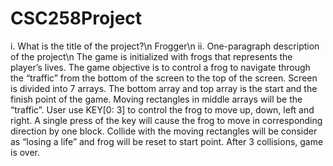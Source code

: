 # CSC258Project
i.	What is the title of the project?\n
Frogger\n
ii.	One-paragraph description of the project\n
The game is initialized with frogs that represents the player’s lives. The game objective is to control a frog to navigate through the “traffic” from the bottom of the screen to the top of the screen. 
Screen is divided into 7 arrays. The bottom array and top array is the start and the finish point of the game. Moving rectangles in middle arrays will be the “traffic”. User use KEY[0: 3] to control the frog to move up, down, left and right. A single press of the key will cause the frog to move in corresponding direction by one block. Collide with the moving rectangles will be consider as “losing a life” and frog will be reset to start point. After 3 collisions, game is over.
